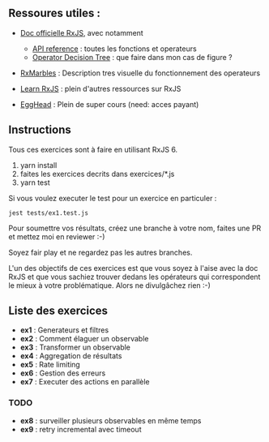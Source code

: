 
## Ressoures utiles :


- [Doc officielle RxJS](https://rxjs-dev.firebaseapp.com), avec notamment
    - [API reference](https://rxjs-dev.firebaseapp.com/api) : toutes les fonctions et operateurs
    - [Operator Decision Tree](https://rxjs-dev.firebaseapp.com/operator-decision-tree) : que faire dans mon cas de figure ?
    

- [RxMarbles](https://rxmarbles.com) : Description tres visuelle du fonctionnement des operateurs

- [Learn RxJS](https://www.learnrxjs.io) : plein d'autres ressources sur RxJS

- [EggHead](https://egghead.io/browse/libraries/rxjs) : Plein de super cours (need: acces payant)


## Instructions

Tous ces exercices sont à faire en utilisant RxJS 6.

1) yarn install
2) faites les exercices decrits dans exercices/*.js
3) yarn test

Si vous voulez executer le test pour un exercice en particuler :

`jest tests/ex1.test.js`


Pour soumettre vos résultats, créez une branche à votre nom, faites une PR et mettez moi en reviewer :-)

Soyez fair play et ne regardez pas les autres branches.

L'un des objectifs de ces exercices est que vous soyez à l'aise avec la doc RxJS et que vous sachiez trouver dedans les opérateurs qui correspondent le mieux à votre problématique. Alors ne divulgâchez rien :-) 


## Liste des exercices

- **ex1** : Generateurs et filtres
- **ex2** : Comment élaguer un observable
- **ex3** : Transformer un observable
- **ex4** : Aggregation de résultats
- **ex5** : Rate limiting
- **ex6** : Gestion des erreurs
- **ex7** : Executer des actions en parallèle

### TODO

- **ex8** : surveiller plusieurs observables en même temps
- **ex9** : retry incremental avec timeout




